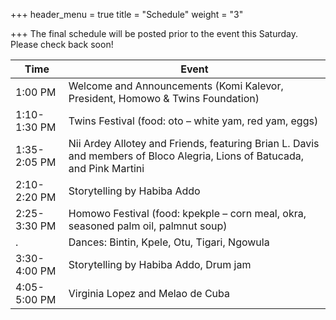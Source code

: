 +++
header_menu = true
title = "Schedule"
weight = "3"

+++
The final schedule will be posted prior to the event this Saturday. Please check back soon!

Time         | Event
-------------|-------
1:00 PM      | Welcome and Announcements (Komi Kalevor, President, Homowo & Twins Foundation)
1:10-1:30 PM | Twins Festival (food: oto – white yam, red yam, eggs)
1:35-2:05 PM | Nii Ardey Allotey and Friends, featuring Brian L. Davis and members of Bloco Alegria, Lions of Batucada, and Pink Martini
2:10-2:20 PM | Storytelling by Habiba Addo
2:25-3:30 PM | Homowo Festival (food: kpekple – corn meal, okra, seasoned palm oil, palmnut soup)
.            | Dances: Bintin, Kpele, Otu, Tigari, Ngowula
3:30-4:00 PM | Storytelling by Habiba Addo, Drum jam
4:05-5:00 PM | Virginia Lopez and Melao de Cuba
